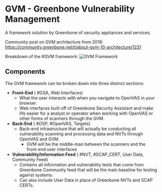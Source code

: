 # GVM - Greenbone Vulnerability Management

A framework solution by Greenbone of security appliances and services. 

Community post on GVM architecture from 2019:
https://community.greenbone.net/t/about-gvm-10-architecture/1231

Breakdown of the #GVM framework:
![GVM Framework](https://community.greenbone.net/uploads/default/optimized/1X/901766e0fa6b6cb6aee9f4702f46fb8a703a332b_2_690x323.png)

## Components
The GVM framework can be broken down into three distinct sections:
- **Front-End** ( #GSA, Web Interfaces)
	- What the user interacts with when you navigate to OpenVAS in your browser. 
	- Web interfaces built off of Greenbone Security Assistant and make life easier for a analyst or operator when working with OpenVAS or other forms of scanners through the GVM.
- **Back-End** ( #OSP, #OpenVAS, Targets)
	- Back-end infrastructure that will actually be conducting all vulnerability scanning and processing data and NVTs through OpenVAS and GVM. 
		- GVM will be the middle-man between the scanners and the front-end user interfaces
- **Vulnerability/Information Feed** ( #NVT, #SCAP_CERT, User Data, Community Feed)
	- Contains all information and vulnerability tests that come from Greenbone Community feed that will be the main baseline for testing against systems.
	- Can also include User Data in place of Greenbone NVTs and SCAP CERTs.
